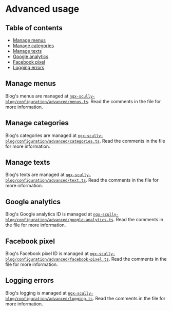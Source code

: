 # Advanced usage

## Table of contents
- [Manage menus](#manage-menus)
- [Manage categories](#manage-categories)
- [Manage texts](#manage-texts)
- [Google analytics](#google-analytics)
- [Facebook pixel](#facebook-pixel)
- [Logging errors](#logging-errors)

## Manage menus
Blog's menus are managed at [`ngx-scully-blog/configuration/advanced/menus.ts`](./configuration/advanced/menus.ts). Read the comments in the file for more information.

## Manage categories
Blog's categories are managed at [`ngx-scully-blog/configuration/advanced/categories.ts`](./configuration/advanced/categories.ts). Read the comments in the file for more information.

## Manage texts
Blog's texts are managed at [`ngx-scully-blog/configuration/advanced/text.ts`](./configuration/advanced/text.ts). Read the comments in the file for more information.

## Google analytics
Blog's Google analytics ID is managed at [`ngx-scully-blog/configuration/advanced/google-analytics.ts`](./configuration/advanced/google-analytics.ts). Read the comments in the file for more information.

## Facebook pixel
Blog's Facebook pixel ID is managed at [`ngx-scully-blog/configuration/advanced/facebook-pixel.ts`](./configuration/advanced/facebook-pixel.ts). Read the comments in the file for more information.

## Logging errors
Blog's logging is managed at [`ngx-scully-blog/configuration/advanced/logging.ts`](./configuration/advanced/logging.ts). Read the comments in the file for more information.
